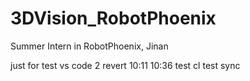 # 3DVision_RobotPhoenix
Summer Intern in RobotPhoenix, Jinan

just for test vs code 2
revert
10:11
10:36
test cl
test sync
